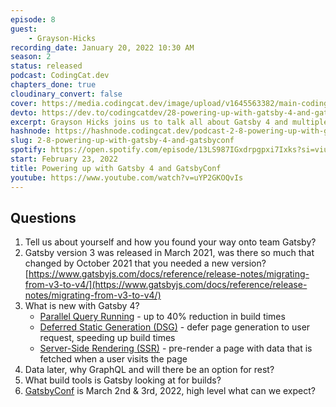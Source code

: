 ```yaml
---
episode: 8
guest: 
    - Grayson-Hicks
recording_date: January 20, 2022 10:30 AM
season: 2
status: released
podcast: CodingCat.dev
chapters_done: true
cloudinary_convert: false
cover: https://media.codingcat.dev/image/upload/v1645563382/main-codingcatdev-photo/powering_up_with_gatsby_4_and_gatsby_conf.jpg
devto: https://dev.to/codingcatdev/28-powering-up-with-gatsby-4-and-gatsbyconf-lob-temp-slug-6871734
excerpt: Grayson Hicks joins us to talk all about Gatsby 4 and multiple methods of rendering.
hashnode: https://hashnode.codingcat.dev/podcast-2-8-powering-up-with-gatsby-4-and-gatsbyconf
slug: 2-8-powering-up-with-gatsby-4-and-gatsbyconf
spotify: https://open.spotify.com/episode/13LS987IGxdrpgpxi7Ixks?si=viuQAxCzT1S4CUpHHQwZOQ
start: February 23, 2022
title: Powering up with Gatsby 4 and GatsbyConf
youtube: https://www.youtube.com/watch?v=uYP2GKOQvIs
---
```

## Questions

1. Tell us about yourself and how you found your way onto team Gatsby?
2. Gatsby version 3 was released in March 2021, was there so much that changed by October 2021 that you needed a new version?
[https://www.gatsbyjs.com/docs/reference/release-notes/migrating-from-v3-to-v4/](https://www.gatsbyjs.com/docs/reference/release-notes/migrating-from-v3-to-v4/)
3. What is new with Gatsby 4?
    - [Parallel Query Running](https://www.gatsbyjs.com/docs/reference/release-notes/v4.0/#parallel-query-running) - up to 40% reduction in build times
    - [Deferred Static Generation (DSG)](https://www.gatsbyjs.com/docs/reference/release-notes/v4.0/#deferred-static-generation-dsg) - defer page generation to user request, speeding up build times
    - [Server-Side Rendering (SSR)](https://www.gatsbyjs.com/docs/reference/release-notes/v4.0/#server-side-rendering-ssr) - pre-render a page with data that is fetched when a user visits the page
4. Data later, why GraphQL and will there be an option for rest? 
5. What build tools is Gatsby looking at for builds?
6. [GatsbyConf](https://gatsbyconf.com/) is March 2nd & 3rd, 2022, high level what can we expect?